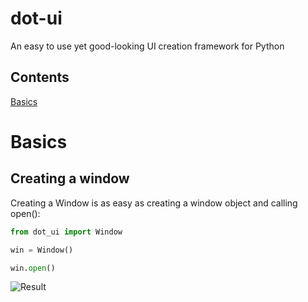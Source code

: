 # dot-ui
An easy to use yet good-looking UI creation framework for Python

## Contents
[Basics](#basics)

# Basics
## Creating a window
Creating a Window is as easy as creating a window object and calling open():
```python
from dot_ui import Window

win = Window()

win.open()
```
![Result]()